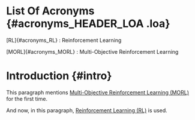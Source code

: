 # List Of Acronyms {#acronyms_HEADER_LOA .loa}

[RL]{#acronyms_RL}
:   Reinforcement Learning

[MORL]{#acronyms_MORL}
:   Multi-Objective Reinforcement Learning

# Introduction {#intro}

This paragraph mentions [Multi-Objective Reinforcement Learning (MORL)](#acronyms_MORL) for the first time.

And now, in this paragraph, [Reinforcement Learning (RL)](#acronyms_RL) is used.
